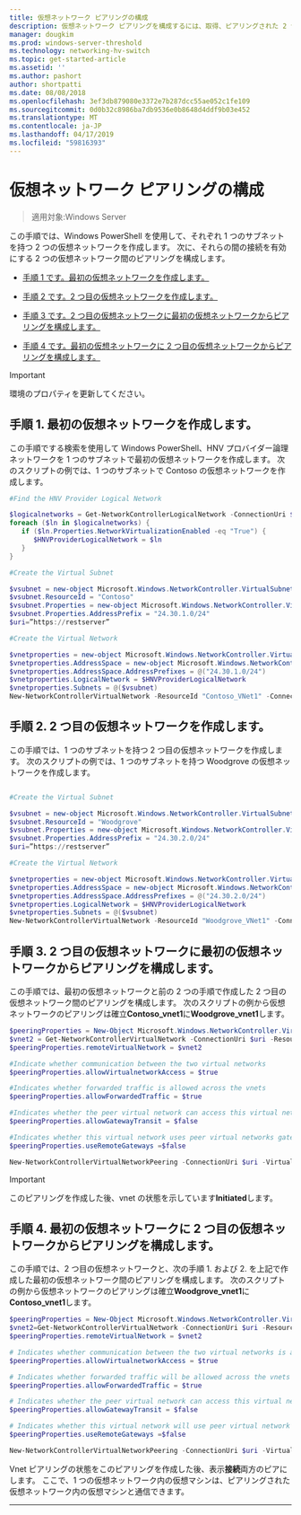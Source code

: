 ```yaml
---
title: 仮想ネットワーク ピアリングの構成
description: 仮想ネットワーク ピアリングを構成するには、取得、ピアリングされた 2 つの仮想ネットワークを作成する必要があります。
manager: dougkim
ms.prod: windows-server-threshold
ms.technology: networking-hv-switch
ms.topic: get-started-article
ms.assetid: ''
ms.author: pashort
author: shortpatti
ms.date: 08/08/2018
ms.openlocfilehash: 3ef3db879080e3372e7b287dcc55ae052c1fe109
ms.sourcegitcommit: 0d0b32c8986ba7db9536e0b8648d4ddf9b03e452
ms.translationtype: MT
ms.contentlocale: ja-JP
ms.lasthandoff: 04/17/2019
ms.locfileid: "59816393"
---
```

# <a name="configure-virtual-network-peering"></a>仮想ネットワーク ピアリングの構成

>適用対象:Windows Server

この手順では、Windows PowerShell を使用して、それぞれ 1 つのサブネットを持つ 2 つの仮想ネットワークを作成します。 次に、それらの間の接続を有効にする 2 つの仮想ネットワーク間のピアリングを構成します。

- [手順 1 です。最初の仮想ネットワークを作成します。](#step-1-create-the-first-virtual-network)

- [手順 2 です。2 つ目の仮想ネットワークを作成します。](#step-2-create-the-second-virtual-network)

- [手順 3 です。2 つ目の仮想ネットワークに最初の仮想ネットワークからピアリングを構成します。](#step-3-configure-peering-from-the-first-virtual-network-to-the-second-virtual-network)

- [手順 4 です。最初の仮想ネットワークに 2 つ目の仮想ネットワークからピアリングを構成します。](#step-4-configure-peering-from-the-second-virtual-network-to-the-first-virtual-network)


>[!IMPORTANT]
>環境のプロパティを更新してください。

## <a name="step-1-create-the-first-virtual-network"></a>手順 1. 最初の仮想ネットワークを作成します。

この手順でする検索を使用して Windows PowerShell、HNV プロバイダー論理ネットワークを 1 つのサブネットで最初の仮想ネットワークを作成します。 次のスクリプトの例では、1 つのサブネットで Contoso の仮想ネットワークを作成します。

``` PowerShell
#Find the HNV Provider Logical Network  

$logicalnetworks = Get-NetworkControllerLogicalNetwork -ConnectionUri $uri  
foreach ($ln in $logicalnetworks) {  
   if ($ln.Properties.NetworkVirtualizationEnabled -eq "True") {  
      $HNVProviderLogicalNetwork = $ln  
   }  
}   

#Create the Virtual Subnet  

$vsubnet = new-object Microsoft.Windows.NetworkController.VirtualSubnet  
$vsubnet.ResourceId = "Contoso"  
$vsubnet.Properties = new-object Microsoft.Windows.NetworkController.VirtualSubnetProperties  
$vsubnet.Properties.AddressPrefix = "24.30.1.0/24"
$uri=”https://restserver”  

#Create the Virtual Network  

$vnetproperties = new-object Microsoft.Windows.NetworkController.VirtualNetworkProperties  
$vnetproperties.AddressSpace = new-object Microsoft.Windows.NetworkController.AddressSpace  
$vnetproperties.AddressSpace.AddressPrefixes = @("24.30.1.0/24")  
$vnetproperties.LogicalNetwork = $HNVProviderLogicalNetwork  
$vnetproperties.Subnets = @($vsubnet)  
New-NetworkControllerVirtualNetwork -ResourceId "Contoso_VNet1" -ConnectionUri $uri -Properties $vnetproperties
```

## <a name="step-2-create-the-second-virtual-network"></a>手順 2.  2 つ目の仮想ネットワークを作成します。

この手順では、1 つのサブネットを持つ 2 つ目の仮想ネットワークを作成します。 次のスクリプトの例では、1 つのサブネットを持つ Woodgrove の仮想ネットワークを作成します。

``` PowerShell

#Create the Virtual Subnet  

$vsubnet = new-object Microsoft.Windows.NetworkController.VirtualSubnet  
$vsubnet.ResourceId = "Woodgrove"  
$vsubnet.Properties = new-object Microsoft.Windows.NetworkController.VirtualSubnetProperties  
$vsubnet.Properties.AddressPrefix = "24.30.2.0/24"  
$uri=”https://restserver”

#Create the Virtual Network  

$vnetproperties = new-object Microsoft.Windows.NetworkController.VirtualNetworkProperties  
$vnetproperties.AddressSpace = new-object Microsoft.Windows.NetworkController.AddressSpace  
$vnetproperties.AddressSpace.AddressPrefixes = @("24.30.2.0/24")  
$vnetproperties.LogicalNetwork = $HNVProviderLogicalNetwork  
$vnetproperties.Subnets = @($vsubnet)  
New-NetworkControllerVirtualNetwork -ResourceId "Woodgrove_VNet1" -ConnectionUri $uri -Properties $vnetproperties
```

## <a name="step-3-configure-peering-from-the-first-virtual-network-to-the-second-virtual-network"></a>手順 3. 2 つ目の仮想ネットワークに最初の仮想ネットワークからピアリングを構成します。

この手順では、最初の仮想ネットワークと前の 2 つの手順で作成した 2 つ目の仮想ネットワーク間のピアリングを構成します。 次のスクリプトの例から仮想ネットワークのピアリングは確立**Contoso_vnet1**に**Woodgrove_vnet1**します。

```PowerShell
$peeringProperties = New-Object Microsoft.Windows.NetworkController.VirtualNetworkPeeringProperties
$vnet2 = Get-NetworkControllerVirtualNetwork -ConnectionUri $uri -ResourceId "Woodgrove_VNet1"
$peeringProperties.remoteVirtualNetwork = $vnet2

#Indicate whether communication between the two virtual networks
$peeringProperties.allowVirtualnetworkAccess = $true

#Indicates whether forwarded traffic is allowed across the vnets
$peeringProperties.allowForwardedTraffic = $true

#Indicates whether the peer virtual network can access this virtual networks gateway
$peeringProperties.allowGatewayTransit = $false

#Indicates whether this virtual network uses peer virtual networks gateway
$peeringProperties.useRemoteGateways =$false

New-NetworkControllerVirtualNetworkPeering -ConnectionUri $uri -VirtualNetworkId “Contoso_vnet1” -ResourceId “ContosotoWoodgrove” -Properties $peeringProperties

```

>[!IMPORTANT]
>このピアリングを作成した後、vnet の状態を示しています**Initiated**します。

## <a name="step-4-configure-peering-from-the-second-virtual-network-to-the-first-virtual-network"></a>手順 4. 最初の仮想ネットワークに 2 つ目の仮想ネットワークからピアリングを構成します。

この手順では、2 つ目の仮想ネットワークと、次の手順 1. および 2. を上記で作成した最初の仮想ネットワーク間のピアリングを構成します。 次のスクリプトの例から仮想ネットワークのピアリングは確立**Woodgrove_vnet1**に**Contoso_vnet1**します。

```PowerShell
$peeringProperties = New-Object Microsoft.Windows.NetworkController.VirtualNetworkPeeringProperties 
$vnet2=Get-NetworkControllerVirtualNetwork -ConnectionUri $uri -ResourceId "Contoso_VNet1"
$peeringProperties.remoteVirtualNetwork = $vnet2 

# Indicates whether communication between the two virtual networks is allowed 
$peeringProperties.allowVirtualnetworkAccess = $true 

# Indicates whether forwarded traffic will be allowed across the vnets
$peeringProperties.allowForwardedTraffic = $true 

# Indicates whether the peer virtual network can access this virtual network’s gateway
$peeringProperties.allowGatewayTransit = $false 

# Indicates whether this virtual network will use peer virtual network’s gateway
$peeringProperties.useRemoteGateways =$false 

New-NetworkControllerVirtualNetworkPeering -ConnectionUri $uri -VirtualNetworkId “Woodgrove_vnet1” -ResourceId “WoodgrovetoContoso” -Properties $peeringProperties 

```

Vnet ピアリングの状態をこのピアリングを作成した後、表示**接続**両方のピアにします。 ここで、1 つの仮想ネットワーク内の仮想マシンは、ピアリングされた仮想ネットワーク内の仮想マシンと通信できます。

---